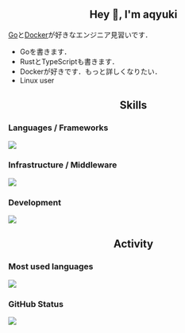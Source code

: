<h2 align="center">Hey 👋, I'm aqyuki</h2>

[Go](https://go.dev/)と[Docker](https://www.docker.com/)が好きなエンジニア見習いです．

- Goを書きます．
- RustとTypeScriptも書きます．
- Dockerが好きです．もっと詳しくなりたい．
- Linux user

<h2 align="center">Skills</h2>

<div align="left">
  <h3>Languages / Frameworks</h3>
  <img src="https://skillicons.dev/icons?theme=light&perline=4&i=golang,rust,typescript,bun" />

  <h3>Infrastructure / Middleware</h3>
  <img src="https://skillicons.dev/icons?theme=light&perline=4&i=cloudflare,kubernetes,postgresql,redis" />

  <h3>Development</h3>
  <img src="https://skillicons.dev/icons?theme=light&perline=4&i=vscode,linux,bash,docker,notion,git,github" />
</div>

<h2 align="center">Activity</h2>
<div align="left">
  <h3>Most used languages</h3>
  <picture>
    <source srcset="https://github-readme-stats.vercel.app/api/top-langs?layout=compact&theme=dark&username=aqyuki" media="(prefers-color-scheme: dark)" />
    <img src="https://github-readme-stats.vercel.app/api/top-langs?layout=compact&theme=light&username=aqyuki">
  </picture>

  <h3>GitHub Status</h3>
  <picture>
    <source srcset="https://github-readme-stats.vercel.app/api?show_icons=true&theme=dark&username=aqyuki" media="(prefers-color-scheme: dark)" />
    <img src="https://github-readme-stats.vercel.app/api?show_icons=true&theme=light&username=aqyuki">
  </picture>
</div>
